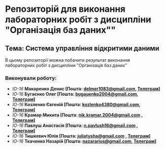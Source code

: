 # Репозиторій для виконання лабораторних робіт з дисципліни "Організація баз даних""

## Тема: Система управління відкритими даними
В цьому репозиторії можна побачити результат виконання лабораторних робіт з дисципліни "Організація баз даних"

### Виконували роботу: 
* *ІО-16*<span padding-right:5em></span> **Макаренко Денис [Пошта: delmer1083@gmail.com, [Телеграм](https://t.me/Sheadal)]**
* *ІО-16*<span padding-right:5em></span> **Бугаєнко Олег [Пошта: bugauenko2004@gmail.com, [Телеграм](https://t.me/oleh_buhaienko)]**
* *ІО-16*<span padding-right:5em></span> **Козленко Євгеній [Пошта: kozlenko4380@gmail.com, [Телеграм](https://t.me/VyboRnE)]**
* *ІО-16*<span padding-right:5em></span> **Крамар Микита [Пошта: nik.kramar.2004@gmail.com , [Телеграм](https://t.me/offthegird)]**
* *ІО-16*<span padding-right:5em></span> **Павлуш Анастасія [Пошта: n.pavlush16@gmail.com , [Телеграм](https://t.me/pavlush16)]**
* *ІО-16*<span padding-right:5em></span> **Тишкевич Юлія [Пошта: juliatysha@gmail.com , [Телеграм](https://t.me/jullsy_fruit)]**
* *ІО-16*<span padding-right:5em></span> **Ткаченко Назарій [Пошта: nazararius@gmail.com, [Телеграм](https://t.me/nazar_xyz)]**
